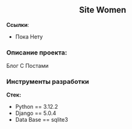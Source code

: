 <h2 align="center">Site Women</h2>


**Ссылки**:
- Пока Нету

### Описание проекта:
Блог С Постами

### Инструменты разработки

**Стек:**
- Python == 3.12.2
- Django == 5.0.4
- Data Base == sqlite3


